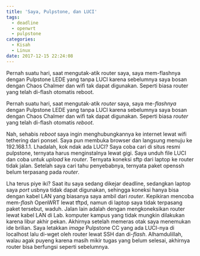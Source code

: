 ```yaml
---
title: 'Saya, Pulpstone, dan LUCI'
tags:
  - deadline
  - openwrt
  - pulpstone
categories:
  - Kisah
  - Linux
date: 2017-12-15 22:24:08
---
```


Pernah suatu hari, saat mengutak-atik router saya, saya mem-flashnya dengan Pulpstone LEDE yang tanpa LUCI karena sebelumnya saya bosan dengan Chaos Chalmer dan wifi tak dapat digunakan. Seperti biasa router yang telah di-flash otomatis reboot.

<!-- more -->

Pernah suatu hari, saat mengutak-atik _router_ saya, saya me-_flashnya_ dengan Pulpstone LEDE yang tanpa LUCI karena sebelumnya saya bosan dengan Chaos Chalmer dan wifi tak dapat digunakan. Seperti biasa _router_ yang telah di-flash otomatis _reboot_.

Nah, sehabis _reboot_ saya ingin menghubungkannya ke internet lewat wifi tethering dari ponsel. Saya pun membuka browser dan langsung menuju ke 192.168.1.1. Lhadalah, kok ndak ada LUCI? Saya coba cari di situs resmi pulpstone, ternyata harus menginstalnya lewat gigi. Saya unduh file LUCI dan coba untuk _upload_ ke _router_. Ternyata koneksi sftp dari laptop ke router tidak jalan. Setelah saya cari tahu penyebabnya, ternyata paket openssh belum terpasang pada _router_.

Lha terus piye iki? Saat itu saya sedang dikejar deadline, sedangkan laptop saya _port_ usbnya tidak dapat digunakan, sehingga koneksi hanya bisa dengan kabel LAN yang biasanya saya ambil dari _router_. Kepikiran mencoba mem-_flash_ OpenWRT lewat tftpd, namun di laptop saya tidak terpasang paket tersebut, waduh. Jalan lain adalah dengan mengkoneksikan router lewat kabel LAN di Lab. komputer kampus yang tidak mungkin dilakukan karena libur akhir pekan. Akhirnya setelah memeras otak saya menemukan ide brilian. Saya letakkan _image_ Pulpstone CC yang ada LUCI-nya di localhost lalu di-wget oleh router lewat SSH dan di-_flash_. Alhamdulillah, walau agak puyeng karena masih mikir tugas yang belum selesai, akhirnya router bisa berfungsi seperti sebelumnya.